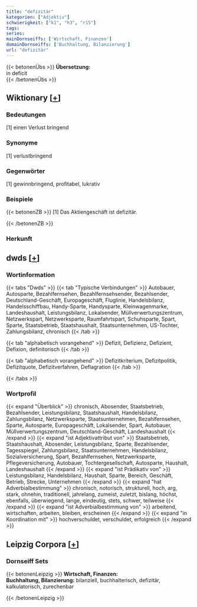 ```yaml
---
title: "defizitär"
kategorien: ["Adjektiv"]
schwierigkeit: ["k1", "h3", "r15"]
tags:
series:
mainDornseiffs: ['Wirtschaft, Finanzen']
domainDornseiffs: ['Buchhaltung, Bilanzierung']
url: "defizitär"
---
```


{{< betonenÜbs >}}
**Übersetzung:**  
in deficit  
{{< /betonenÜbs >}}

## Wiktionary [[+](https://de.wiktionary.org/wiki/defizitär)]

### Bedeutungen
[1] einen Verlust bringend  

### Synonyme
[1] verlustbringend  

### Gegenwörter
[1] gewinnbringend, profitabel, lukrativ  

### Beispiele
{{< betonenZB >}}
[1] Das Aktiengeschäft ist defizitär.  

{{< /betonenZB >}}
### Herkunft



## dwds [[+](https://www.dwds.de/wb/defizitär)]

### Wortinformation
{{< tabs "Dwds" >}}
{{< tab "Typische Verbindungen" >}}
Autobauer, Autosparte, Bezahlfernsehen, Bezahlfernsehsender, Bezahlsender, Deutschland-Geschäft, Europageschäft, Fluglinie, Handelsbilanz, Handelsschiffbau, Handy-Sparte, Handysparte, Kleinwagenmarke, Landeshaushalt, Leistungsbilanz, Lokalsender, Müllverwertungszentrum, Netzwerkspart, Netzwerksparte, Raumfahrtspart, Schuhsparte, Spart, Sparte, Staatsbetrieb, Staatshaushalt, Staatsunternehmen, US-Tochter, Zahlungsbilanz, chronisch
{{< /tab >}}

{{< tab "alphabetisch vorangehend" >}}
Defizit, Defizienz, Defizient, Defixion, definitorisch
{{< /tab >}}

{{< tab "alphabetisch vorangehend" >}}
Defizitkriterium, Defizitpolitik, Defizitquote, Defizitverfahren, Deflagration
{{< /tab >}}

{{< /tabs >}}

### Wortprofil
{{< expand "Überblick" >}} chronisch, Abosender, Staatsbetrieb, Bezahlsender, Leistungsbilanz, Staatshaushalt, Handelsbilanz, Zahlungsbilanz, Netzwerksparte, Staatsunternehmen, Bezahlfernsehen, Sparte, Autosparte, Europageschäft, Lokalsender, Spart, Autobauer, Müllverwertungszentrum, Deutschland-Geschäft, Landeshaushalt {{< /expand >}}
{{< expand "ist Adjektivattribut von" >}} Staatsbetrieb, Staatshaushalt, Abosender, Leistungsbilanz, Sparte, Bezahlsender, Tagesspiegel, Zahlungsbilanz, Staatsunternehmen, Handelsbilanz, Sozialversicherung, Spart, Bezahlfernsehen, Netzwerksparte, Pflegeversicherung, Autobauer, Tochtergesellschaft, Autosparte, Haushalt, Landeshaushalt {{< /expand >}}
{{< expand "ist Prädikativ von" >}} Leistungsbilanz, Handelsbilanz, Haushalt, Sparte, Bereich, Geschäft, Betrieb, Strecke, Unternehmen {{< /expand >}}
{{< expand "hat Adverbialbestimmung" >}} chronisch, notorisch, strukturell, hoch, arg, stark, ohnehin, traditionell, jahrelang, zumeist, zuletzt, bislang, höchst, ebenfalls, überwiegend, lange, eindeutig, stets, schwer, teilweise {{< /expand >}}
{{< expand "ist Adverbialbestimmung von" >}} arbeitend, wirtschaften, arbeiten, bleiben, erscheinen {{< /expand >}}
{{< expand "in Koordination mit" >}} hochverschuldet, verschuldet, erfolgreich {{< /expand >}}

## Leipzig Corpora [[+](https://corpora.uni-leipzig.de/en/res?word=defizitär&corpusId=deu_newscrawl-public_2018)]

### Dornseiff Sets
{{< betonenLeipzig >}}
**Wirtschaft, Finanzen:**  
**Buchhaltung, Bilanzierung:** bilanziell, buchhalterisch, defizitär, kalkulatorisch, zurechenbar  

{{< /betonenLeipzig >}}

